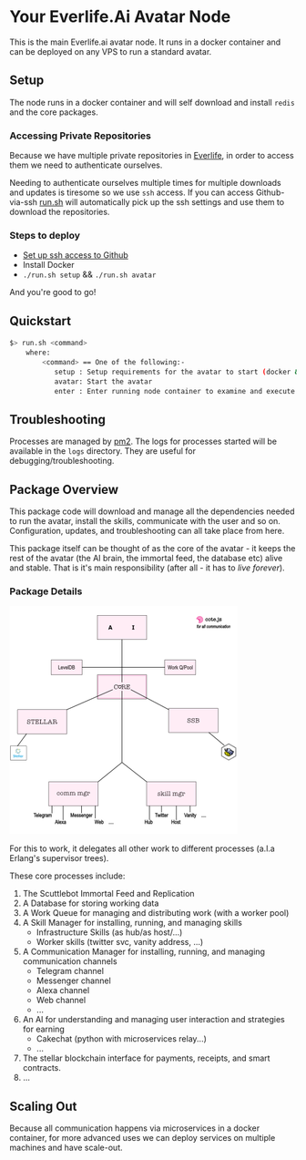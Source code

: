# Your Everlife.Ai Avatar Node

This is the main Everlife.ai avatar node. It runs in a docker container
and can be deployed on any VPS to run a standard avatar.


## Setup
The node runs in a docker container and will self download and install
`redis` and the core packages.

### Accessing Private Repositories
Because we have multiple private repositories in
[Everlife](https://github.com/everlifeai), in order to access them we
need to authenticate ourselves.

Needing to authenticate ourselves multiple times for multiple downloads
and updates is tiresome so we use `ssh` access. If you can access Github-via-ssh
[run.sh](https://github.com/everlifeai/elife/blob/2280f5ad77622bf362adc8edfc6201fb076aeb71/run.sh#L19)
will automatically pick up the ssh settings and use them to download the
repositories.


### Steps to deploy

- [Set up ssh access to Github](https://help.github.com/articles/connecting-to-github-with-ssh/)
- Install Docker
- `./run.sh setup` && `./run.sh avatar`

And you're good to go!


## Quickstart
```sh
$> run.sh <command>
    where:
        <command> == One of the following:-
           setup : Setup requirements for the avatar to start (docker & node modules)
           avatar: Start the avatar
           enter : Enter running node container to examine and execute commands
```

## Troubleshooting
Processes are managed by [pm2](https://pm2.io/). The logs for processes
started will be available in the `logs` directory. They are useful for
debugging/troubleshooting.

## Package Overview

This package code will download and manage all the dependencies needed
to run the avatar, install the skills, communicate with the user and so
on.  Configuration, updates, and troubleshooting can all take place from
here.

This package itself can be thought of as the
core of the avatar - it keeps the rest of the avatar (the AI brain, the
immortal feed, the database etc) alive and stable. That is it's main
responsibility (after all - it has to *live forever*).



### Package Details

![Everlife Architecture](elife.png)

For this to work, it delegates all other work to different processes
(a.l.a Erlang's supervisor trees).

These core processes include:
1. The Scuttlebot Immortal Feed and Replication
2. A Database for storing working data
3. A Work Queue for managing and distributing work (with a worker
pool)
4. A Skill Manager for installing, running, and managing skills
     - Infrastructure Skills (as hub/as host/...)
     - Worker skills (twitter svc, vanity address, ...)
5. A Communication Manager for installing, running, and managing
communication channels
   - Telegram channel
   - Messenger channel
   - Alexa channel
   - Web channel
   - ...
6. An AI for understanding and managing user interaction and
strategies for earning
   - Cakechat (python with microservices relay...)
   - ...
7. The stellar blockchain interface for payments, receipts, and smart
contracts.
8. ...

## Scaling Out
Because all communication happens via microservices in a docker
container, for more advanced uses we can deploy services on multiple
machines and have scale-out.


